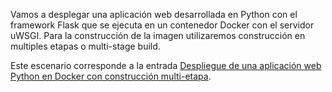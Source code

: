 Vamos a desplegar una aplicación web desarrollada en Python con el framework Flask que se ejecuta en un contenedor 
Docker con el servidor uWSGI. Para la construcción de la imagen utilizaremos construcción en multiples etapas o 
multi-stage build.

Este escenario corresponde a la entrada [Despliegue de una aplicación web Python en Docker con construcción multi-etapa](https://aprenderdevops.com/despliegue-de-una-aplicacion-web-python-en-docker-con-construccion-multi-etapa/).